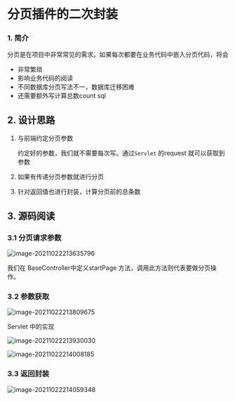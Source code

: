 # 分页插件的二次封装

### 1. 简介

分页是在项目中非常常见的需求。如果每次都要在业务代码中嵌入分页代码，将会

- 非常繁琐
- 影响业务代码的阅读
- 不同数据库分页写法不一，数据库迁移困难
- 还需要额外写计算总数count sql

## 2. 设计思路

1. 与前端约定分页参数

   约定好的参数，我们就不需要每次写。通过`Servlet` 的request 就可以获取到参数

2. 如果有传递分页参数就进行分页

3. 针对返回值也进行封装，计算分页前的总条数

## 3. 源码阅读

### 3.1 分页请求参数

![image-20211022213635796](https://gitee.com/zszdevelop/blogimage/raw/master/image-20211022213635796.png)

我们在 BaseController中定义startPage 方法，调用此方法则代表要做分页操作。

### 3.2 参数获取

![image-20211022213809675](https://gitee.com/zszdevelop/blogimage/raw/master/image-20211022213809675.png)

Servlet 中的实现 

![image-20211022213930030](https://gitee.com/zszdevelop/blogimage/raw/master/image-20211022213930030.png)

![image-20211022214008185](https://gitee.com/zszdevelop/blogimage/raw/master/image-20211022214008185.png)

### 3.3 返回封装

![image-20211022214059348](https://gitee.com/zszdevelop/blogimage/raw/master/image-20211022214059348.png)

